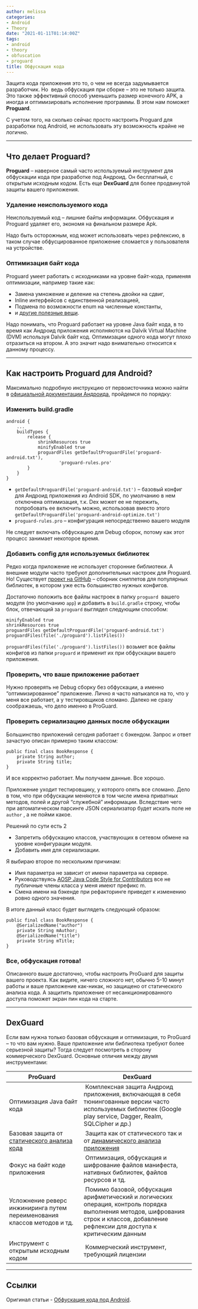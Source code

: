 ```yaml
---
author: melissa
categories:
- Android
- Theory
date: "2021-01-11T01:14:00Z"
tags:
- android
- theory
- obfuscation
- proguard
title: Обфускация кода
---
```


Защита кода приложения это то, о чем не всегда задумывается разработчик. Но  ведь обфускация при сборке – это не только защита. Это также эффективный способ уменьшить размер конечного APK, а иногда и оптимизировать исполнение программы. В этом нам поможет **Proguard**.

С учетом того, на сколько сейчас просто настроить Proguard для разработки под Android, не использовать эту возможность крайне не логично.

***

## Что делает Proguard?

**Proguard** – наверное самый часто используемый инструмент для обфускации кода при разработке под Андроид. Он бесплатный, с открытым исходным кодом. Есть еще **DexGuard** для более продвинутой защиты вашего приложения.

### Удаление неиспользуемого кода

Неиспользуемый код – лишние байты информации. Обфускация и Proguard удаляет его, экономя на финальном размере Apk.

Надо быть осторожным, код может использовать через рефлексию, в таком случае обфусцированное приложение сломается у пользователя на устройстве.

### Оптимизация байт кода

Proguard умеет работать с исходниками на уровне байт-кода, применяя оптимизации, например такие как:
- Замена умножение и деление на степень двойки на сдвиг,
- Inline интерфейсов с единственной реализацией,
- Подмена по возможности enum на численные константы,
- и [другие полезные вещи][proguard-optimizations].

Надо понимать, что Proguard работает на уровне Java байт кода, в то время как Андроид приложения исполняются на Dalvik Virtual Machine (DVM) используя Dalvik байт код. Оптимизации одного кода могут плохо отразиться на втором. А это значит надо внимательно относится к данному процессу.

***

## Как настроить Proguard для Android?

Максимально подробную инструкцию от первоисточника можно найти в [официальной документации Андроида][android-obfuscate-doc], пройдемся по порядку:

### Изменить build.gradle

```
android {
    ...
    buildTypes {
        release {
            shrinkResources true
            minifyEnabled true
            proguardFiles getDefaultProguardFile('proguard-android.txt'),
                    'proguard-rules.pro'
        }
    }
}
```

- `getDefaultProguardFile('proguard-android.txt')` – базовый конфиг для Андроид приложения из Android SDK, по умолчанию в нем отключена оптимизация, т.к. Dex может ее не пережить, попробовать ее включить можно, использовав вместо этого `getDefaultProguardFile('proguard-android-optimize.txt')`
- `proguard-rules.pro` – конфигурация непосредственно вашего модуля

Не следует включать обфускацию для Debug сборок, потому как этот процесс занимает некоторое время.

### Добавить config для используемых библиотек

Редко когда приложение не использует сторонние библиотеки. А внешние модули часто требуют дополнительных настроек для Proguard. Но! Существует [проект на GitHub][android-proguard-snippets] – сборник сниппетов для популярных библиотек, в котором уже есть большинство нужных конфигов.

Достаточно положить все файлы настроек в папку `proguard`  вашего модуля (по умолчанию `app`) и добавить в `build.gradle` строку, чтобы блок, отвечающий за `proguard` выглядел следующим способом:

```
minifyEnabled true
shrinkResources true
proguardFiles getDefaultProguardFile('proguard-android.txt')
proguardFiles(file('./proguard').listFiles())
```

`proguardFiles(file('./proguard').listFiles())` возьмет все файлы конфигов из папки `proguard` и применит их при обфускации вашего приложения.

### Проверить, что ваше приложение работает

Нужно проверять не Debug сборку без обфускации, а именно “оптимизированное” приложение. Лично я часто натыкался на то, что у меня все работает, а у тестировщиков сломано. Далеко не сразу соображаешь, что дело именно в ProGuard.

### Проверить сериализацию данных после обфускации

Большинство приложений сегодня работает с бэкендом. Запрос и ответ зачастую описан примерно таким классом:

```
public final class BookResponse {
    private String author;
    private String title;
}
```

И все корректно работает. Мы получаем данные. Все хорошо.

Приложение уходит тестировщику, у которого опять все сломано. Дело в том, что при обфускации меняются в том числе имена приватных методов, полей и другой “служебной” информации. Вследствие чего при автоматическом парсинге JSON сериализатор будет искать поле не `author` , а не пойми какое.

Решений по сути есть 2
- Запретить обфускацию классов, участвующих в сетевом обмене на уровне конфигурации модуля.
- Добавить имя для сериализации.

Я выбираю второе по нескольким причинам:
- Имя параметра не зависит от имени параметра на сервере.
- Руководствуясь [AOSP Java Code Style for Contributors][code-style] все не публичные члены класса у меня имеют префикс m.
- Смена имени на бэкенде при рефакторинге приведет к изменению ровно одного значения.

В итоге данный класс будет выглядеть следующий образом:

```
public final class BookResponse {
    @SerializedName("author")
    private String mAuthor;
    @SerializedName("title")
    private String mTitle;
}
```

### Все, обфускация готова!

Описанного выше достаточно, чтобы настроить ProGuard для защиты вашего проекта. Как видите, ничего сложного нет, обычно 5-10 минут работы и ваше приложение как-никак, но защищено от статического анализа кода. А защитить приложение от несанкционированного доступа поможет экран пин кода на старте.

***

## DexGuard

Если вам нужна только базовая обфускация и оптимизация, то ProGuard – то что вам нужно. Ваше приложение или библиотека требуют более серьезной защиты? Тогда следует посмотреть в сторону коммерческого DexGuard. Основные отличия между двумя инструментами:

ProGuard  |  DexGuard
--|--
Оптимизация Java байт кода  |  Комплексная защита Андроид приложения, включающая в себя тюнингованные версии часто используемых библиотек (Google play service, Dagger, Realm, SQLCipher и др.)
Базовая защита от [статического анализа кода][static-program-analysis]  |  Защита как от статического так и от [динамического анализа приложения][dynamic-program-analysis]
Фокус на байт коде приложения  |  Оптимизация, обфускация и шифрование файлов манифеста, нативных библиотек, файлов ресурсов и тд.
Усложнение реверс инжиниринга путем переименования классов методов и тд.  |  Помимо базовой, обфускация арифметический и логических операция, контроль порядка выполнения методов, шифрования строк и классов, добавление рефлексии для доступа к критическим данным
Инструмент с открытым исходным кодом  |  Коммерческий инструмент, требующий лицензии

***

## Ссылки

Оригинал статьи - [Обфускация кода под Android][dimlix].



[proguard-optimizations]: https://www.guardsquare.com/en/products/proguard/manual/usage/optimizations "guardsquare.com"
[android-obfuscate-doc]: https://developer.android.com/studio/build/shrink-code "developer.android.com"
[android-proguard-snippets]: https://github.com/krschultz/android-proguard-snippets "github.com"
[code-style]: https://source.android.com/setup/contribute/code-style#follow-field-naming-conventions "source.android.com"
[static-program-analysis]: https://ru.wikipedia.org/wiki/%D0%A1%D1%82%D0%B0%D1%82%D0%B8%D1%87%D0%B5%D1%81%D0%BA%D0%B8%D0%B9_%D0%B0%D0%BD%D0%B0%D0%BB%D0%B8%D0%B7_%D0%BA%D0%BE%D0%B4%D0%B0 "ru.wikipedia.org"
[dynamic-program-analysis]: https://ru.wikipedia.org/wiki/%D0%94%D0%B8%D0%BD%D0%B0%D0%BC%D0%B8%D1%87%D0%B5%D1%81%D0%BA%D0%B8%D0%B9_%D0%B0%D0%BD%D0%B0%D0%BB%D0%B8%D0%B7_%D0%BA%D0%BE%D0%B4%D0%B0 "ru.wikipedia.org"
[dimlix]: https://dimlix.com/obfuscation-android-proguard/ "dimlix.com"
